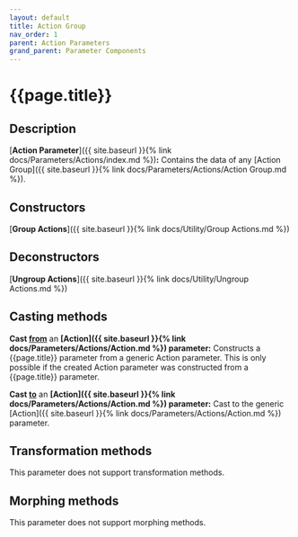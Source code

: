 ```yaml
---
layout: default
title: Action Group
nav_order: 1
parent: Action Parameters
grand_parent: Parameter Components
---
```


# **{{page.title}}**

## **Description**

[**Action Parameter**]({{ site.baseurl }}{% link docs/Parameters/Actions/index.md %})**:** 
Contains the data of any [Action Group]({{ site.baseurl }}{% link docs/Parameters/Actions/Action Group.md %}). 

## **Constructors**

[**Group Actions**]({{ site.baseurl }}{% link docs/Utility/Group Actions.md %})

## **Deconstructors**

[**Ungroup Actions**]({{ site.baseurl }}{% link docs/Utility/Ungroup Actions.md %})

## **Casting methods**

**Cast <u>from</u>** an **[Action]({{ site.baseurl }}{% link docs/Parameters/Actions/Action.md %}) parameter:** Constructs a {{page.title}} parameter from a generic Action parameter. This is only possible if the created Action parameter was constructed from a {{page.title}} parameter.

**Cast <u>to</u>** an **[Action]({{ site.baseurl }}{% link docs/Parameters/Actions/Action.md %}) parameter:** Cast to the generic [Action]({{ site.baseurl }}{% link docs/Parameters/Actions/Action.md %}) parameter. 

## **Transformation methods**

This parameter does not support transformation methods.

## **Morphing methods**

This parameter does not support morphing methods.